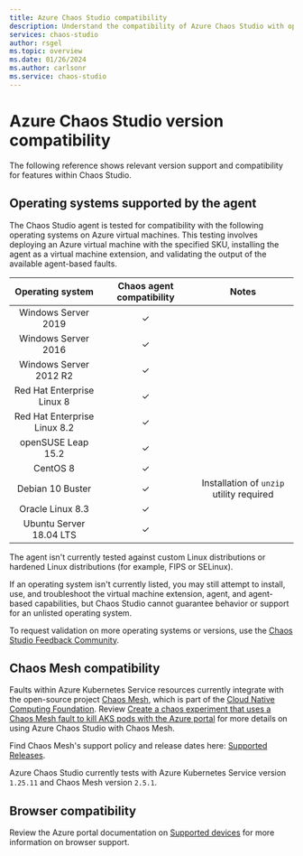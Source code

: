 ```yaml
---
title: Azure Chaos Studio compatibility
description: Understand the compatibility of Azure Chaos Studio with operating systems and tools.
services: chaos-studio
author: rsgel 
ms.topic: overview
ms.date: 01/26/2024
ms.author: carlsonr
ms.service: chaos-studio
---
```


# Azure Chaos Studio version compatibility

The following reference shows relevant version support and compatibility for features within Chaos Studio. 

## Operating systems supported by the agent

The Chaos Studio agent is tested for compatibility with the following operating systems on Azure virtual machines. This testing involves deploying an Azure virtual machine with the specified SKU, installing the agent as a virtual machine extension, and validating the output of the available agent-based faults.

| Operating system | Chaos agent compatibility | Notes |
|:---:|:---:|:---:|
| Windows Server 2019             | ✓ |   |
| Windows Server 2016             | ✓ |   |
| Windows Server 2012 R2          | ✓ |   |
| Red Hat Enterprise Linux 8      | ✓ |   |
| Red Hat Enterprise Linux 8.2    | ✓ |   |
| openSUSE Leap 15.2              | ✓ |   |
| CentOS 8                        | ✓ |   |
| Debian 10 Buster                | ✓ | Installation of `unzip` utility required |
| Oracle Linux 8.3                | ✓ |   |
| Ubuntu Server 18.04 LTS         | ✓ |   |

The agent isn't currently tested against custom Linux distributions or hardened Linux distributions (for example, FIPS or SELinux).

If an operating system isn't currently listed, you may still attempt to install, use, and troubleshoot the virtual machine extension, agent, and agent-based capabilities, but Chaos Studio cannot guarantee behavior or support for an unlisted operating system.

To request validation on more operating systems or versions, use the [Chaos Studio Feedback Community](https://aka.ms/ChaosStudioFeedback).

## Chaos Mesh compatibility

Faults within Azure Kubernetes Service resources currently integrate with the open-source project [Chaos Mesh](https://chaos-mesh.org/), which is part of the [Cloud Native Computing Foundation](https://www.cncf.io/projects/chaosmesh/). Review [Create a chaos experiment that uses a Chaos Mesh fault to kill AKS pods with the Azure portal](chaos-studio-tutorial-aks-portal.md) for more details on using Azure Chaos Studio with Chaos Mesh.

Find Chaos Mesh's support policy and release dates here: [Supported Releases](https://chaos-mesh.org/supported-releases/).

Azure Chaos Studio currently tests with Azure Kubernetes Service version `1.25.11` and Chaos Mesh version `2.5.1`.

## Browser compatibility

Review the Azure portal documentation on [Supported devices](../azure-portal/azure-portal-supported-browsers-devices.md) for more information on browser support.